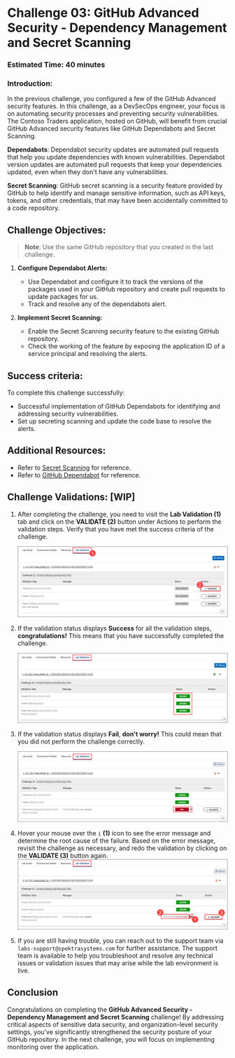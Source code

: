 # Challenge 03: GitHub Advanced Security - Dependency Management and Secret Scanning

### Estimated Time: 40 minutes

### Introduction:

In the previous challenge, you configured a few of the GitHub Advanced security features. In this challenge, as a DevSecOps engineer, your focus is on automating security processes and preventing security vulnerabilities. The Contoso Traders application, hosted on GitHub, will benefit from crucial GitHub Advanced security features like GitHub Dependabots and Secret Scanning.

**Dependabots**: Dependabot security updates are automated pull requests that help you update dependencies with known vulnerabilities. Dependabot version updates are automated pull requests that keep your dependencies updated, even when they don't have any vulnerabilities.

**Secret Scanning**: GitHub secret scanning is a security feature provided by GitHub to help identify and manage sensitive information, such as API keys, tokens, and other credentials, that may have been accidentally committed to a code repository.

## Challenge Objectives:

> **Note**: Use the same GitHub repository that you created in the last challenge.

1. **Configure Dependabot Alerts:**

   -  Use Dependabot and configure it to track the versions of the packages used in your GitHub repository and create pull requests to update packages for us.
   - Track and resolve any of the dependabots alert.
  
3. **Implement Secret Scanning:**
   - Enable the Secret Scanning security feature to the existing GitHub repository.
   - Check the working of the feature by exposing the application ID of a service principal and resolving the alerts.
  
## Success criteria:
To complete this challenge successfully:

- Successful implementation of GitHub Dependabots for identifying and addressing security vulnerabilities.
- Set up secreting scanning and update the code base to resolve the alerts.

## Additional Resources:


- Refer to [Secret Scanning](https://docs.github.com/en/code-security/secret-scanning/about-secret-scanning) for reference.
- Refer to [GitHub Dependabot](https://docs.github.com/en/code-security/dependabot/dependabot-alerts/about-dependabot-alerts) for reference.

## Challenge Validations: [WIP]

1. After completing the challenge, you need to visit the **Lab Validation (1)** tab and click on the **VALIDATE (2)** button under Actions to perform the validation steps. Verify that you have met the success criteria of the challenge. 
 
    ![](../media/validate01.png "Validation")
 
1. If the validation status displays **Success** for all the validation steps, **congratulations!** This means that you have successfully completed the challenge.
 
     ![](../media/validate02.png "Validation")
1. If the validation status displays **Fail**, **don't worry!** This could mean that you did not perform the challenge correctly.
 
     ![](../media/validate03.png "Validation")
 
1. Hover your mouse over the `i` **(1)** icon to see the error message and determine the root cause of the failure. Based on the error message, revisit the challenge as necessary, and redo the validation by clicking on the **VALIDATE (3)** button again.
     ![](../media/validate04.png "Validation")
 
1. If you are still having trouble, you can reach out to the support team via `labs-support@spektrasystems.com` for further assistance. The support team is available to help you troubleshoot and resolve any technical issues or validation issues that may arise while the lab environment is live.

## Conclusion
Congratulations on completing the **GitHub Advanced Security - Dependency Management and Secret Scanning** challenge! By addressing critical aspects of sensitive data security, and organization-level security settings, you've significantly strengthened the security posture of your GitHub repository. In the next challenge, you will focus on implementing monitoring over the application.
